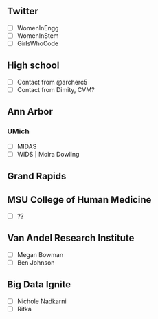 ## Twitter
- [ ] WomenInEngg
- [ ] WomenInStem
- [ ] GirlsWhoCode

## High school
- [ ] Contact from @archerc5
- [ ] Contact from Dimity, CVM?

## Ann Arbor
### UMich
- [ ] MIDAS
- [ ] WIDS | Moira Dowling

## Grand Rapids
## MSU College of Human Medicine
- [ ] ??

## Van Andel Research Institute
- [ ] Megan Bowman
- [ ] Ben Johnson

## Big Data Ignite
- [ ] Nichole Nadkarni
- [ ] Ritka

